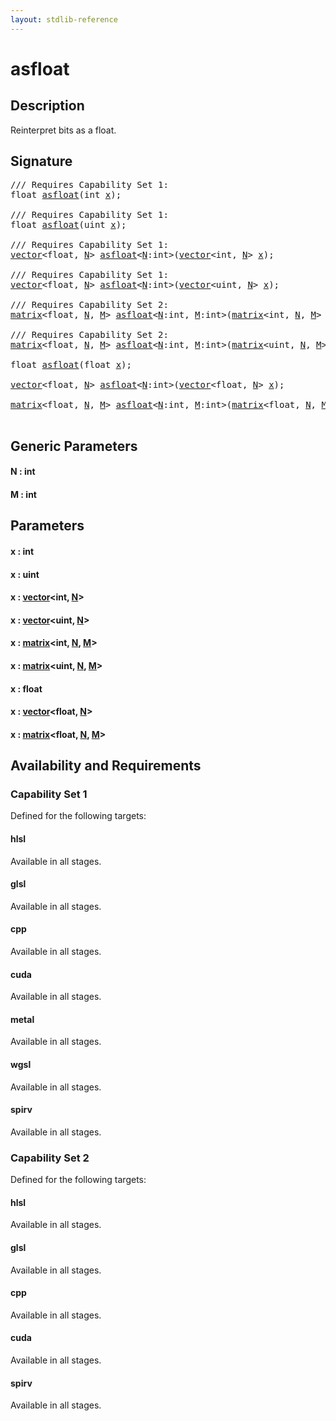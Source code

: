 ```yaml
---
layout: stdlib-reference
---
```


# asfloat

## Description

Reinterpret bits as a float.




## Signature 

<pre>
/// Requires Capability Set 1:
<span class="code_keyword">float</span> <a href="asfloat.md">asfloat</a>(<span class="code_keyword">int</span> <a href="asfloat.md#decl-x" class="code_param">x</a>);

/// Requires Capability Set 1:
<span class="code_keyword">float</span> <a href="asfloat.md">asfloat</a>(<span class="code_keyword">uint</span> <a href="asfloat.md#decl-x" class="code_param">x</a>);

/// Requires Capability Set 1:
<a href="../types/vector/index.md" class="code_type">vector</a>&lt;<span class="code_keyword">float</span>, <a href="asfloat.md#decl-N" class="code_var">N</a>&gt; <a href="asfloat.md">asfloat</a>&lt;<a href="asfloat.md#decl-N" class="code_var">N</a>:<span class="code_keyword">int</span>&gt;(<a href="../types/vector/index.md" class="code_type">vector</a>&lt;<span class="code_keyword">int</span>, <a href="asfloat.md#decl-N" class="code_var">N</a>&gt; <a href="asfloat.md#decl-x" class="code_param">x</a>);

/// Requires Capability Set 1:
<a href="../types/vector/index.md" class="code_type">vector</a>&lt;<span class="code_keyword">float</span>, <a href="asfloat.md#decl-N" class="code_var">N</a>&gt; <a href="asfloat.md">asfloat</a>&lt;<a href="asfloat.md#decl-N" class="code_var">N</a>:<span class="code_keyword">int</span>&gt;(<a href="../types/vector/index.md" class="code_type">vector</a>&lt;<span class="code_keyword">uint</span>, <a href="asfloat.md#decl-N" class="code_var">N</a>&gt; <a href="asfloat.md#decl-x" class="code_param">x</a>);

/// Requires Capability Set 2:
<a href="../types/matrix/index.md" class="code_type">matrix</a>&lt;<span class="code_keyword">float</span>, <a href="asfloat.md#decl-N" class="code_var">N</a>, <a href="asfloat.md#decl-M" class="code_var">M</a>&gt; <a href="asfloat.md">asfloat</a>&lt;<a href="asfloat.md#decl-N" class="code_var">N</a>:<span class="code_keyword">int</span>, <a href="asfloat.md#decl-M" class="code_var">M</a>:<span class="code_keyword">int</span>&gt;(<a href="../types/matrix/index.md" class="code_type">matrix</a>&lt;<span class="code_keyword">int</span>, <a href="asfloat.md#decl-N" class="code_var">N</a>, <a href="asfloat.md#decl-M" class="code_var">M</a>&gt; <a href="asfloat.md#decl-x" class="code_param">x</a>);

/// Requires Capability Set 2:
<a href="../types/matrix/index.md" class="code_type">matrix</a>&lt;<span class="code_keyword">float</span>, <a href="asfloat.md#decl-N" class="code_var">N</a>, <a href="asfloat.md#decl-M" class="code_var">M</a>&gt; <a href="asfloat.md">asfloat</a>&lt;<a href="asfloat.md#decl-N" class="code_var">N</a>:<span class="code_keyword">int</span>, <a href="asfloat.md#decl-M" class="code_var">M</a>:<span class="code_keyword">int</span>&gt;(<a href="../types/matrix/index.md" class="code_type">matrix</a>&lt;<span class="code_keyword">uint</span>, <a href="asfloat.md#decl-N" class="code_var">N</a>, <a href="asfloat.md#decl-M" class="code_var">M</a>&gt; <a href="asfloat.md#decl-x" class="code_param">x</a>);

<span class="code_keyword">float</span> <a href="asfloat.md">asfloat</a>(<span class="code_keyword">float</span> <a href="asfloat.md#decl-x" class="code_param">x</a>);

<a href="../types/vector/index.md" class="code_type">vector</a>&lt;<span class="code_keyword">float</span>, <a href="asfloat.md#decl-N" class="code_var">N</a>&gt; <a href="asfloat.md">asfloat</a>&lt;<a href="asfloat.md#decl-N" class="code_var">N</a>:<span class="code_keyword">int</span>&gt;(<a href="../types/vector/index.md" class="code_type">vector</a>&lt;<span class="code_keyword">float</span>, <a href="asfloat.md#decl-N" class="code_var">N</a>&gt; <a href="asfloat.md#decl-x" class="code_param">x</a>);

<a href="../types/matrix/index.md" class="code_type">matrix</a>&lt;<span class="code_keyword">float</span>, <a href="asfloat.md#decl-N" class="code_var">N</a>, <a href="asfloat.md#decl-M" class="code_var">M</a>&gt; <a href="asfloat.md">asfloat</a>&lt;<a href="asfloat.md#decl-N" class="code_var">N</a>:<span class="code_keyword">int</span>, <a href="asfloat.md#decl-M" class="code_var">M</a>:<span class="code_keyword">int</span>&gt;(<a href="../types/matrix/index.md" class="code_type">matrix</a>&lt;<span class="code_keyword">float</span>, <a href="asfloat.md#decl-N" class="code_var">N</a>, <a href="asfloat.md#decl-M" class="code_var">M</a>&gt; <a href="asfloat.md#decl-x" class="code_param">x</a>);

</pre>

## Generic Parameters

####  <a id="decl-N"></a>N  : int
####  <a id="decl-M"></a>M  : int

## Parameters

####  <a id="decl-x"></a>x  : int
####  <a id="decl-x"></a>x  : uint
####  <a id="decl-x"></a>x  : [vector](../types/vector/index.md)\<int, [N](../types/vector/index.md#decl-N)\>
####  <a id="decl-x"></a>x  : [vector](../types/vector/index.md)\<uint, [N](../types/vector/index.md#decl-N)\>
####  <a id="decl-x"></a>x  : [matrix](../types/matrix/index.md)\<int, [N](../types/matrix/index.md#decl-N), [M](../types/matrix/index.md#decl-M)\>
####  <a id="decl-x"></a>x  : [matrix](../types/matrix/index.md)\<uint, [N](../types/matrix/index.md#decl-N), [M](../types/matrix/index.md#decl-M)\>
####  <a id="decl-x"></a>x  : float
####  <a id="decl-x"></a>x  : [vector](../types/vector/index.md)\<float, [N](../types/vector/index.md#decl-N)\>
####  <a id="decl-x"></a>x  : [matrix](../types/matrix/index.md)\<float, [N](../types/matrix/index.md#decl-N), [M](../types/matrix/index.md#decl-M)\>

## Availability and Requirements

### Capability Set 1

Defined for the following targets:

#### hlsl
Available in all stages.

#### glsl
Available in all stages.

#### cpp
Available in all stages.

#### cuda
Available in all stages.

#### metal
Available in all stages.

#### wgsl
Available in all stages.

#### spirv
Available in all stages.


### Capability Set 2

Defined for the following targets:

#### hlsl
Available in all stages.

#### glsl
Available in all stages.

#### cpp
Available in all stages.

#### cuda
Available in all stages.

#### spirv
Available in all stages.




<script>
// Fix .md links to .html when on ReadTheDocs
if (window.location.hostname.includes('readthedocs') || 
    window.location.hostname.includes('rtfd.io')) {
  document.addEventListener('DOMContentLoaded', function() {
    const links = document.querySelectorAll('a');
    links.forEach(link => {
      const href = link.getAttribute('href');
      if (href && href.includes('.md')) {
        // This regex will handle .md links with or without fragment identifiers or query parameters
        link.href = link.href.replace(/(.+)\.md(#[^?]*)?(\?.*)?$/, '$1.html$2$3');
      }
    });
  });
}
</script>
